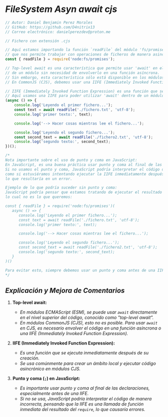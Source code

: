 <!-- Autor: Daniel Benjamin Perez Morales -->
<!-- GitHub: https://github.com/D4nitrix13 -->
<!-- GitLab: https://gitlab.com/D4nitrix13 -->
<!-- Correo electrónico: danielperezdev@proton.me -->

# ***FileSystem Asyn await cjs***

```javascript
// Autor: Daniel Benjamin Perez Morales
// GitHub: https://github.com/D4nitrix13
// Correo electrónico: danielperezdev@proton.me

// Fichero con extensión .cjs

// Aquí estamos importando la función `readFile` del módulo 'fs/promises' de Node.js, 
// que nos permite trabajar con operaciones de ficheros de manera asincrónica usando Promesas.
const { readFile } = require('node:fs/promises');

// Top-level await es una característica que permite usar 'await' en el nivel superior 
// de un módulo sin necesidad de envolverlo en una función asíncrona.
// Sin embargo, esta característica sólo está disponible en los módulos ECMAScript (ESM).
// En CommonJS (CJS), debemos usar una IIFE (Immediately Invoked Function Expression) para utilizar 'await'.

// IIFE (Immediately Invoked Function Expression) es una función que se ejecuta inmediatamente después de su creación.
// Aquí usamos una IIFE para poder utilizar 'await' dentro de un módulo CommonJS.
(async () => {
    console.log('Leyendo el primer fichero...');
    const text = await readFile('./fichero.txt', 'utf-8');
    console.log('primer texto:', text);

    console.log('--> Hacer cosas mientras lee el fichero...');

    console.log('Leyendo el segundo fichero...');
    const second_text = await readFile('./fichero2.txt', 'utf-8');
    console.log('segundo texto:', second_text);
})();

/*
Nota importante sobre el uso de punto y coma en JavaScript:
En JavaScript, es una buena práctica usar punto y coma al final de las declaraciones, especialmente antes de un IIFE.
Si no usamos el punto y coma, JavaScript podría interpretar el código de manera incorrecta, 
como si estuviéramos intentando ejecutar la IIFE inmediatamente después de la declaración del 'require', 
lo que resultaría en un error.

Ejemplo de lo que podría suceder sin punto y coma:
JavaScript podría pensar que estamos tratando de ejecutar el resultado del 'require' como una función, 
lo cual no es lo que queremos:

const { readFile } = require('node:fs/promises')(
   async () => {
      console.log('Leyendo el primer fichero...');
      const text = await readFile('./fichero.txt', 'utf-8');
      console.log('primer texto:', text);

      console.log('--> Hacer cosas mientras lee el fichero...');

      console.log('Leyendo el segundo fichero...');
      const second_text = await readFile('./fichero2.txt', 'utf-8');
      console.log('segundo texto:', second_text);
   }
)()

Para evitar esto, siempre debemos usar un punto y coma antes de una IIFE cuando no está separada por un bloque o declaración diferente.
*/
```

## ***Explicación y Mejora de Comentarios***

1. **Top-level await:**
   - *En módulos ECMAScript (ESM), se puede usar `await` directamente en el nivel superior del código, conocido como "top-level await".*
   - *En módulos CommonJS (CJS), esto no es posible. Para usar `await` en CJS, es necesario envolver el código en una función asíncrona o una IIFE (Immediately Invoked Function Expression).*

2. **IIFE (Immediately Invoked Function Expression):**
   - *Es una función que se ejecuta inmediatamente después de su creación.*
   - *Se usa comúnmente para crear un ámbito local y ejecutar código asincrónico en módulos CJS.*

3. **Punto y coma (`;`) en JavaScript:**
   - *Es importante usar punto y coma al final de las declaraciones, especialmente antes de una IIFE.*
   - *Si no se usa, JavaScript podría interpretar el código de manera incorrecta, pensando que la IIFE es una llamada de función inmediata del resultado del `require`, lo que causaría errores.*
